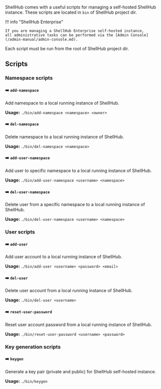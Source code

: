 ShellHub comes with a useful scripts for managing a self-hosted ShellHub instance.
These scripts are located in `bin` of ShellHub project dir.

!!! info "ShellHub Enterprise"

	If you are managing a ShellHub Enterprise self-hosted instance,
	all administrative tasks can be performed via the [Admin Console](/admin-manual/admin-console.md).

Each script must be run from the root of ShellHub project dir.

## Scripts

### Namespace scripts

#### :arrow_right: `add-namespace`

Add namespace to a local running instance of ShellHub.

<strong> Usage: </strong>`./bin/add-namespace <namespace> <owner>`

#### :arrow_right: `del-namespace`

Delete namespace to a local running instance of ShellHub.

<strong> Usage: </strong>`./bin/del-namespace <namespace>`

#### :arrow_right: `add-user-namespace`

Add user to specific namespace to a local running instance of ShellHub.

<strong> Usage: </strong>`./bin/add-user-namespace <username> <namespace>`

#### :arrow_right: `del-user-namespace`

Delete user from a specific namespace to a local running instance of ShellHub.

<strong> Usage: </strong>`./bin/del-user-namespace <username> <namespace>`

### User scripts

#### :arrow_right: `add-user`

Add user account to a local running instance of ShellHub.

<strong> Usage: </strong>`./bin/add-user <username> <password> <email>`

#### :arrow_right: `del-user`

Delete user account from a local running instance of ShellHub.

<strong> Usage: </strong>`./bin/del-user <username>`

#### :arrow_right: `reset-user-password`

Reset user account password from a local running instance of ShellHub.

<strong>Usage:</strong> `./bin/reset-user-password <username> <password>`

### Key generation scripts

#### :arrow_right: `keygen`

Generate a key pair (private and public) for ShellHub self-hosted instance.

<strong> Usage: </strong>`./bin/keygen`
